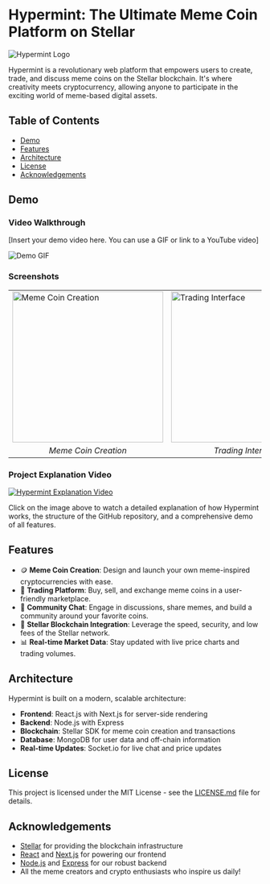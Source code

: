 # Hypermint: The Ultimate Meme Coin Platform on Stellar

![Hypermint Logo](link-to-your-logo.png)

Hypermint is a revolutionary web platform that empowers users to create, trade, and discuss meme coins on the Stellar blockchain. It's where creativity meets cryptocurrency, allowing anyone to participate in the exciting world of meme-based digital assets.

## Table of Contents

- [Demo](#demo)
- [Features](#features)
- [Architecture](#architecture)
- [License](#license)
- [Acknowledgements](#acknowledgements)

## Demo

### Video Walkthrough
[Insert your demo video here. You can use a GIF or link to a YouTube video]

![Demo GIF](link-to-your-demo-gif.gif)

### Screenshots

<table>
  <tr>
    <td><img src="link-to-screenshot1.png" alt="Meme Coin Creation" width="300"/></td>
    <td><img src="link-to-screenshot2.png" alt="Trading Interface" width="300"/></td>
    <td><img src="link-to-screenshot3.png" alt="Community Chat" width="300"/></td>
  </tr>
  <tr>
    <td align="center"><em>Meme Coin Creation</em></td>
    <td align="center"><em>Trading Interface</em></td>
    <td align="center"><em>Community Chat</em></td>
  </tr>
</table>

### Project Explanation Video

[![Hypermint Explanation Video](link-to-video-thumbnail.png)](https://www.loom.com/share/your-loom-video-id)

Click on the image above to watch a detailed explanation of how Hypermint works, the structure of the GitHub repository, and a comprehensive demo of all features.

## Features

- 🪙 **Meme Coin Creation**: Design and launch your own meme-inspired cryptocurrencies with ease.
- 💱 **Trading Platform**: Buy, sell, and exchange meme coins in a user-friendly marketplace.
- 💬 **Community Chat**: Engage in discussions, share memes, and build a community around your favorite coins.
- 🌟 **Stellar Blockchain Integration**: Leverage the speed, security, and low fees of the Stellar network.
- 📊 **Real-time Market Data**: Stay updated with live price charts and trading volumes.


## Architecture

Hypermint is built on a modern, scalable architecture:

- **Frontend**: React.js with Next.js for server-side rendering
- **Backend**: Node.js with Express
- **Blockchain**: Stellar SDK for meme coin creation and transactions
- **Database**: MongoDB for user data and off-chain information
- **Real-time Updates**: Socket.io for live chat and price updates

## License

This project is licensed under the MIT License - see the [LICENSE.md](LICENSE.md) file for details.

## Acknowledgements

- [Stellar](https://www.stellar.org/) for providing the blockchain infrastructure
- [React](https://reactjs.org/) and [Next.js](https://nextjs.org/) for powering our frontend
- [Node.js](https://nodejs.org/) and [Express](https://expressjs.com/) for our robust backend
- All the meme creators and crypto enthusiasts who inspire us daily!
